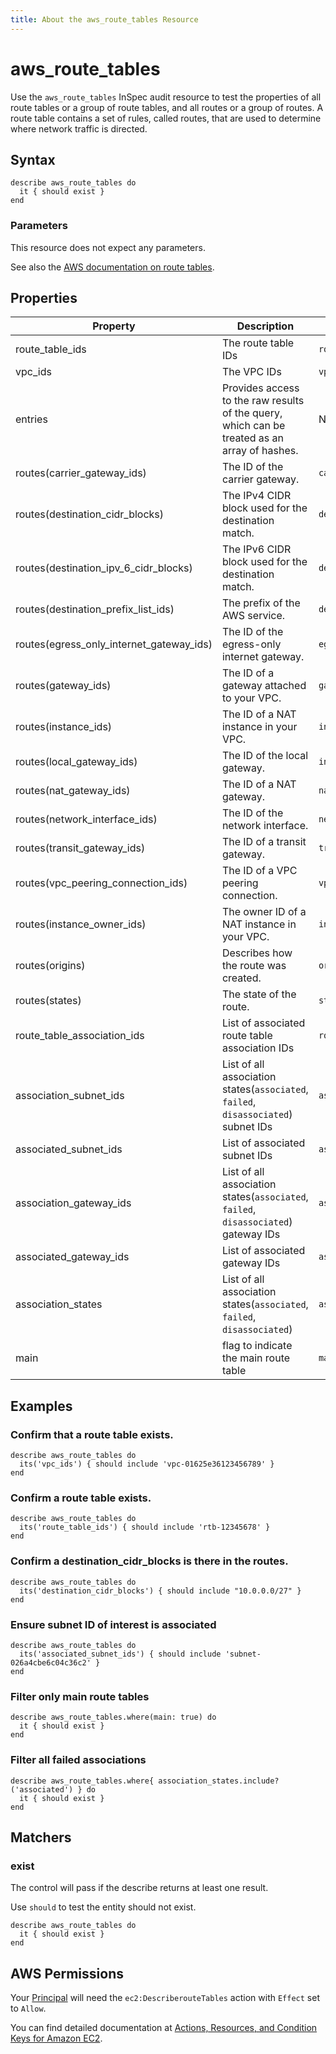 ```yaml
---
title: About the aws_route_tables Resource
---
```


# aws\_route\_tables

Use the `aws_route_tables` InSpec audit resource to test the properties of all route tables or a group of route tables, and all routes or a group of routes. A route table contains a set of rules, called routes, that are used to determine where network traffic is directed.

## Syntax

    describe aws_route_tables do
      it { should exist }
    end

### Parameters

This resource does not expect any parameters.

See also the [AWS documentation on route tables](https://docs.aws.amazon.com/AWSCloudFormation/latest/UserGuide/aws-resource-ec2-route-table.html).

## Properties

|Property                                    | Description                                       |   Field           |
| ----------------------------               | ---------------------------------                 |   ---             |
| route\_table\_ids                          | The route table IDs                               | `route_table_id`  |
| vpc\_ids                                   | The VPC IDs                                       | `vpc_id`          |
| entries                                    | Provides access to the raw results of the query, which can be treated as an array of hashes. | Not Applicable | 
| routes(carrier\_gateway\_ids)              | The ID of the carrier gateway.                    | `carrier_gateway_id` |
| routes(destination\_cidr\_blocks)          | The IPv4 CIDR block used for the destination match.| `destination_cidr_block`        |
| routes(destination\_ipv\_6\_cidr\_blocks)  | The IPv6 CIDR block used for the destination match.| `destination_ipv_6_cidr_block`  |
| routes(destination\_prefix\_list\_ids)     | The prefix of the AWS service.                     | `destination_prefix_list_id`    |
| routes(egress\_only\_internet\_gateway\_ids)| The ID of the egress-only internet gateway.       | `egress_only_internet_gateway_id`|
| routes(gateway\_ids)                       | The ID of a gateway attached to your VPC.          | `gateway_id`                    |
| routes(instance\_ids)                      | The ID of a NAT instance in your VPC.              | `instance_id`                   |
| routes(local\_gateway\_ids)                | The ID of the local gateway.                       | `instance_owner_id`             |
| routes(nat\_gateway\_ids)                  | The ID of a NAT gateway.                           | `nat_gateway_id`                |
| routes(network\_interface\_ids)            | The ID of the network interface.                   | `network_interface_id`          |
| routes(transit\_gateway\_ids)              | The ID of a transit gateway.                       | `transit_gateway_id`            |
| routes(vpc\_peering\_connection\_ids)      | The ID of a VPC peering connection.                | `vpc_peering_connection_id`     |
| routes(instance\_owner\_ids)               | The owner ID of a NAT instance in your VPC.        | `instance_owner_id`             |
| routes(origins)                            | Describes how the route was created.               | `origin`                        |
| routes(states)                             | The state of the route.                            | `state`                         |
| route_table_association_ids                | List of associated route table association IDs     | `route_table_association_ids`   |
| association_subnet_ids                     | List of all association states(`associated`, `failed`, `disassociated`) subnet IDs | `association_subnet_ids` |
| associated_subnet_ids                      | List of associated subnet IDs                      | `associated_subnet_ids`         |
| association_gateway_ids                    | List of all association states(`associated`, `failed`, `disassociated`) gateway IDs | `association_gateway_ids` |
| associated_gateway_ids                     | List of associated gateway IDs                     | `associated_gateway_ids`        |
| association_states                         | List of all association states(`associated`, `failed`, `disassociated`) | `association_states` |
| main                                       | flag to indicate the main route table              | `main`                          |

## Examples

### Confirm that a route table exists.

    describe aws_route_tables do
      its('vpc_ids') { should include 'vpc-01625e36123456789' }
    end

### Confirm a route table exists.

    describe aws_route_tables do
      its('route_table_ids') { should include 'rtb-12345678' }
    end

### Confirm a destination_cidr_blocks is there in the routes.

    describe aws_route_tables do
      its('destination_cidr_blocks') { should include "10.0.0.0/27" }
    end

### Ensure subnet ID of interest is associated 

    describe aws_route_tables do
      its('associated_subnet_ids') { should include 'subnet-026a4cbe6c04c36c2' }
    end

### Filter only main route tables

    describe aws_route_tables.where(main: true) do
      it { should exist }
    end

### Filter all failed associations

    describe aws_route_tables.where{ association_states.include?('associated') } do
      it { should exist }
    end

## Matchers

### exist

The control will pass if the describe returns at least one result.

Use `should` to test the entity should not exist.

    describe aws_route_tables do
      it { should exist }
    end

## AWS Permissions

Your [Principal](https://docs.aws.amazon.com/IAM/latest/UserGuide/intro-structure.html#intro-structure-principal) will need the `ec2:DescriberouteTables` action with `Effect` set to `Allow`.

You can find detailed documentation at [Actions, Resources, and Condition Keys for Amazon EC2](https://docs.aws.amazon.com/IAM/latest/UserGuide/list_amazonec2.html).
